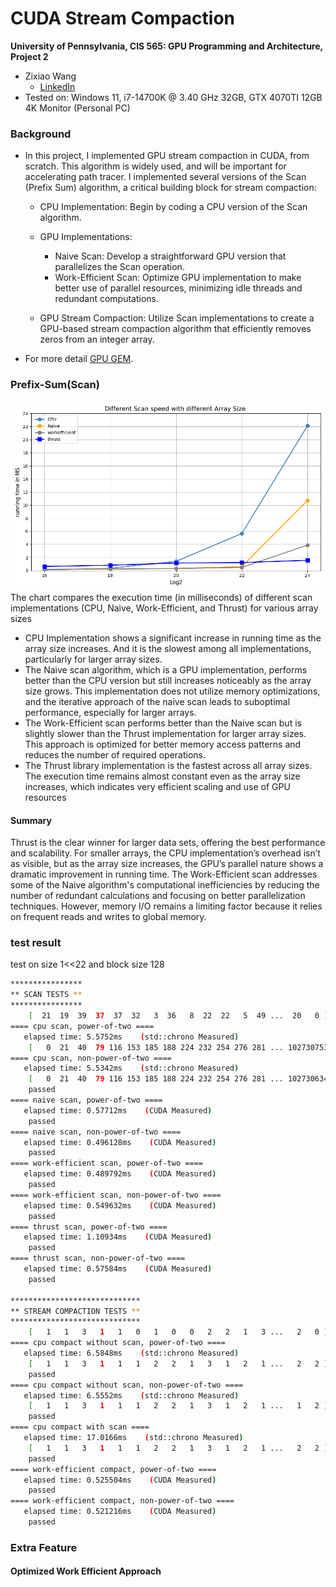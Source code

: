 CUDA Stream Compaction
======================

**University of Pennsylvania, CIS 565: GPU Programming and Architecture, Project 2**

* Zixiao Wang
  * [LinkedIn](https://www.linkedin.com/in/zixiao-wang-826a5a255/)
* Tested on: Windows 11, i7-14700K @ 3.40 GHz 32GB, GTX 4070TI 12GB  4K Monitor (Personal PC)

### Background

* In this project, I implemented GPU stream compaction in CUDA, from scratch. This algorithm is widely used, and will be important for accelerating path tracer. I implemented several versions of the Scan (Prefix Sum) algorithm, a critical building block for stream compaction:
  * CPU Implementation: Begin by coding a CPU version of the Scan algorithm.
  * GPU Implementations:
     *  Naive Scan: Develop a straightforward GPU version that parallelizes the Scan operation.
     *  Work-Efficient Scan: Optimize GPU implementation to make better use of parallel resources, minimizing idle threads and redundant computations.
   
  * GPU Stream Compaction: Utilize Scan implementations to create a GPU-based stream compaction algorithm that efficiently removes zeros from an integer array.
* For more detail [GPU GEM](https://developer.nvidia.com/gpugems/gpugems3/part-vi-gpu-computing/chapter-39-parallel-prefix-sum-scan-cuda).

### Prefix-Sum(Scan)

![](img/ScanSpeed.png)
The chart compares the execution time (in milliseconds) of different scan implementations (CPU, Naive, Work-Efficient, and Thrust) for various array sizes
* CPU Implementation shows a significant increase in running time as the array size increases. And it is the slowest among all implementations, particularly for larger array sizes.
* The Naive scan algorithm, which is a GPU implementation, performs better than the CPU version but still increases noticeably as the array size grows. This implementation does not utilize memory optimizations, and the iterative approach of the naive scan leads to suboptimal performance, especially for larger arrays.
* The Work-Efficient scan performs better than the Naive scan but is slightly slower than the Thrust implementation for larger array sizes. This approach is optimized for better memory access patterns and reduces the number of required operations.
* The Thrust library implementation is the fastest across all array sizes. The execution time remains almost constant even as the array size increases, which indicates very efficient scaling and use of GPU resources
#### Summary
Thrust is the clear winner for larger data sets, offering the best performance and scalability. For smaller arrays, the CPU implementation’s overhead isn’t as visible, but as the array size increases, the GPU’s parallel nature shows a dramatic improvement in running time. The Work-Efficient scan addresses some of the Naive algorithm's computational inefficiencies by reducing the number of redundant calculations and focusing on better parallelization techniques. However, memory I/O remains a limiting factor because it relies on frequent reads and writes to global memory.

### test result
test on size 1<<22 and block size 128
```bash
****************
** SCAN TESTS **
****************
    [  21  19  39  37  37  32   3  36   8  22  22   5  49 ...  20   0 ]
==== cpu scan, power-of-two ====
   elapsed time: 5.5752ms    (std::chrono Measured)
    [   0  21  40  79 116 153 185 188 224 232 254 276 281 ... 102730753 102730773 ]
==== cpu scan, non-power-of-two ====
   elapsed time: 5.5342ms    (std::chrono Measured)
    [   0  21  40  79 116 153 185 188 224 232 254 276 281 ... 102730634 102730677 ]
    passed
==== naive scan, power-of-two ====
   elapsed time: 0.57712ms    (CUDA Measured)
    passed
==== naive scan, non-power-of-two ====
   elapsed time: 0.496128ms    (CUDA Measured)
    passed
==== work-efficient scan, power-of-two ====
   elapsed time: 0.489792ms    (CUDA Measured)
    passed
==== work-efficient scan, non-power-of-two ====
   elapsed time: 0.549632ms    (CUDA Measured)
    passed
==== thrust scan, power-of-two ====
   elapsed time: 1.10934ms    (CUDA Measured)
    passed
==== thrust scan, non-power-of-two ====
   elapsed time: 0.57584ms    (CUDA Measured)
    passed

*****************************
** STREAM COMPACTION TESTS **
*****************************
    [   1   1   3   1   1   0   1   0   0   2   2   1   3 ...   2   0 ]
==== cpu compact without scan, power-of-two ====
   elapsed time: 6.5848ms    (std::chrono Measured)
    [   1   1   3   1   1   1   2   2   1   3   1   2   1 ...   2   2 ]
    passed
==== cpu compact without scan, non-power-of-two ====
   elapsed time: 6.5552ms    (std::chrono Measured)
    [   1   1   3   1   1   1   2   2   1   3   1   2   1 ...   1   2 ]
    passed
==== cpu compact with scan ====
   elapsed time: 17.0166ms    (std::chrono Measured)
    [   1   1   3   1   1   1   2   2   1   3   1   2   1 ...   2   2 ]
    passed
==== work-efficient compact, power-of-two ====
   elapsed time: 0.525504ms    (CUDA Measured)
    passed
==== work-efficient compact, non-power-of-two ====
   elapsed time: 0.521216ms    (CUDA Measured)
    passed
```
### Extra Feature
#### Optimized Work Efficient Approach
